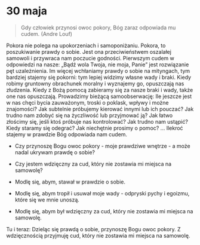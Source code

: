 # 30 maja

> Gdy człowiek przynosi owoc pokory, Bóg zaraz odpowiada mu cudem. (Andre Louf)

Pokora nie polega na upokorzeniach i samoponiżaniu. Pokora, to poszukiwanie prawdy o sobie. Jest ona przeciwieństwem oszalałej samowoli i przywraca nam poczucie godności. Pierwszym cudem w odpowiedzi na nasze: „Bądź wola Twoja, nie moja, Panie” jest rozwiązanie pęt uzależnienia. Im więcej wchłaniamy prawdy o sobie na mityngach, tym bardziej stajemy się pokorni: tym lepiej widzimy własne wady i braki. Kiedy robimy gruntowny obrachunek moralny i wyznajemy go, opuszczają nas złudzenia. Kiedy z Bożą pomocą zabieramy się za nasze braki i wady, także one nas opuszczają. Prowadzimy bieżącą samoobserwację: Ile jeszcze jest w nas chęci bycia zauważonym, troski o poklask, wpływy i możne znajomości? Jak subtelnie próbujemy kierować innymi lub ich pouczać? Jak trudno nam zdobyć się na życzliwość lub przyjmować ją? Jak łatwo złościmy się, jeśli ktoś próbuje nas kontrolować? Jak trudno nam ustąpić? Kiedy staramy się odegrać? Jak niechętnie prosimy o pomoc? ... Ilekroć stajemy w prawdzie Bóg odpowiada nam cudem.

- Czy przynoszę Bogu owoc pokory - moje prawdziwe wnętrze - a może nadal ukrywam prawdę o sobie?
- Czy jestem wdzięczny za cud, który nie zostawia mi miejsca na samowolę?

- Modlę się, abym, stawał w prawdzie o sobie.
- Modlę się, abym tropił i usuwał moje wady - odpryski pychy i egoizmu, które się we mnie unoszą.
- Modlę się, abym był wdzięczny za cud, który nie zostawia mi miejsca na samowolę.

Tu i teraz: Dzieląc się prawdą o sobie, przynoszę Bogu owoc pokory. Z wdzięcznością przyjmuję cud, który nie zostawia mi miejsca na samowolę.
